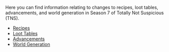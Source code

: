 Here you can find information relating to changes to recipes, loot tables, advancements, and world generation in Season 7 of Totally Not Suspicious (TNS).

* [Recipes](https://github.com/TheDeathlyCow/tns7/wiki/Recipes)
* [Loot Tables](https://github.com/TheDeathlyCow/tns7/wiki/Loot-Tables)
* [Advancements](https://github.com/TheDeathlyCow/tns7/wiki/Advancements)
* [World Generation](https://github.com/TheDeathlyCow/tns7/wiki/World-Generation)